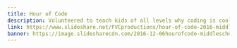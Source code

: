 ```yaml
---
title: Hour of Code
description: Volunteered to teach kids of all levels why coding is cool and how to get started.
link: https://www.slideshare.net/FVCproductions/hour-of-code-2016-middle-school
banner: https://image.slidesharecdn.com/2016-12-06hourofcode-middleschool-171116001425/95/hour-of-code-2016-middle-school-1-638.jpg?cb=1510971722
---
```

